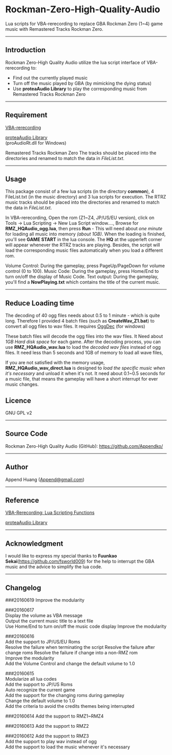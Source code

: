 # Rockman-Zero-High-Quality-Audio
Lua scripts for VBA-rerecording to replace GBA Rockman Zero (1~4) game music with Remastered Tracks Rockman Zero.

---------------------------------------
## Introduction
Rockman Zero-High Quality Audio utilize the lua script interface of VBA-rerecording to:  
 - Find out the currently played music  
 - Turn off the music played by GBA (by mimicking the dying status)  
 - Use **proteaAudio Library** to play the corresponding music from Remastered Tracks Rockman Zero

---------------------------------------
## Requirement
[VBA-rerecording](https://code.google.com/archive/p/vba-rerecording/)

[proteaAudio Library](http://viremo.eludi.net/proteaAudio/)  
(proAudioRt.dll for Windows)

Remastered Tracks Rockman Zero
The tracks should be placed into the directories and renamed to match the data in *FileList.txt*.

---------------------------------------
## Usage
This package consist of a few lua scripts (in the directory **common**), 4 FileList.txt (in the music directory) and 3 lua scripts for execution. The RTRZ music tracks should be placed into the directories and renamed to match the data in *FileList.txt*.

In VBA-rerecording, Open the rom (Z1~Z4, JP/US/EU version),
click on Tools -> Lua Scripting -> New Lua Script window...., Browse for **RMZ\_HQAudio\_ogg.lua**, 
then press **Run** - This will need about *one minute* for loading all music into memory *(about 1GB)*.
When the loading is finished, you'll see **GAME START** in the lua console.
The **HQ** at the upperleft corner will appear whenever the RTRZ tracks are playing.
Besides, the script will load the corresponding music files automatically when you load a different rom.

Volume Control: During the gameplay, press PageUp/PageDown for volume control (0 to 100).
Music Code: During the gameplay, press Home/End to turn on/off the display of Music Code.
Text output: During the gameplay, you'll find a **NowPlaying.txt** which contains the title of the current music.

---------------------------------------
## Reduce Loading time 
The decoding of 40 ogg files needs about 0.5 to 1 minute - which is quite long. 
Therefore I provided 4 batch files (such as **CreateWav\_Z1.bat**) to convert all ogg files to wav files.
It requires [OggDec](http://www.rarewares.org/ogg-oggdec.php) (for windows)

These batch files will decode the ogg files into the wav files. 
It Need about *1GB Hard disk space* for each game.
After the decoding process, you can use **RMZ\_HQAudio\_wav.lua** to load the *decoded wav files* instead of ogg files. 
It need less than 5 seconds and 1GB of memory to load all wave files,

If you are not satisfied with the memory usage, 
**RMZ\_HQAudio\_wav\_direct.lua** is designed to *load the specific music when it's necessary* and unload it when it's not.
It need about 0.1~0.5 seconds for a music file, that means the gameplay will have a short interrupt for ever music changes.

## Licence
GNU GPL v2

-------------------------------------------

## Source Code
Rockman Zero-High Quality Audio (GitHub):
https://github.com/Appendko/

--------------------------------------------
## Author
Append Huang (Append@gmail.com)

--------------------------------------------
## Reference
[VBA-Rerecording: Lua Scripting Functions](http://tasvideos.org/EmulatorResources/VBA/LuaScriptingFunctions.html)

[proteaAudio Library](http://viremo.eludi.net/proteaAudio/)  

---------------------------------------------
## Acknowledgment
I would like to express my special thanks to **Fuunkao Sekai**(https://github.com/fsworld009) for the help to interrupt the GBA music and the advice to simplify the lua code.

---------------------------------------
## Changelog 

###20160619
Improve the modularity

###20160617  
Display the volume as VBA message  
Output the current music title to a text file  
Use Home/End to turn on/off the music code display
Improve the modularity
 
###20160616  
Add the support to JP/US/EU Roms  
Resolve the failure when terminating the script
Resolve the failure after change roms
Resolve the failure if change into a non-RMZ rom  
Improve the modularity  
Add the Volume Control and change the default volume to 1.0

 
###20160615  
Modularize all lua codes  
Add the support to JP/US Roms  
Auto recognize the current game  
Add the support for the changing roms during gameplay  
Change the default volume to 1.0  
Add the criteria to avoid the credits themes being interrupted

###20160614
Add the support to RMZ1~RMZ4

###20160613
Add the support to RMZ2

###20160612
Add the support to RMZ3  
Add the support to play wav instead of ogg  
Add the support to load the music whenever it's necessary
